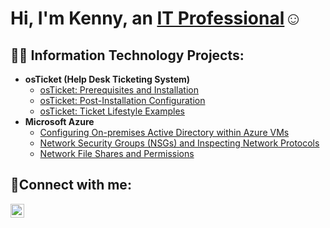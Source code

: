 <h1>Hi, I'm Kenny, an <a href="https://linkedin.com/in/Josh">IT Professional</a>☺</h1>

<h2>👨‍💻 Information Technology Projects:</h2>

- <b>osTicket (Help Desk Ticketing System)</b>
  - [osTicket: Prerequisites and Installation](https://github.com/KennyGonzales/osticket-prereqs)
  - [osTicket: Post-Installation Configuration](https://github.com/KennyGonzales/post-install-config)
  - [osTicket: Ticket Lifestyle Examples](https://github.com/KennyGonzales/ticket-lifestyle)
- <b>Microsoft Azure</b>
  - [Configuring On-premises Active Directory within Azure VMs](https://github.com/KennyGonzales/configure-ad)
  - [Network Security Groups (NSGs) and Inspecting Network Protocols](https://github.com/KennyGonzales/azure-network-protocols)
  - [Network File Shares and Permissions](https://github.com/KennyGonzales/network-file-shares-and-permissions)

<h2>🤳Connect with me:</h2>


[<img align="left" alt="Josh | LinkedIn" width="22px" src="https://cdn.jsdelivr.net/npm/simple-icons@v3/icons/linkedin.svg" />][linkedin]




[linkedin]: https://linkedin.com/in/kenny-gonzales-306761254/
